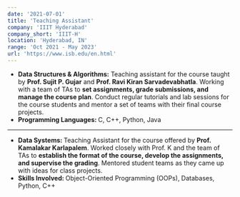 ```yaml
---
date: '2021-07-01'
title: 'Teaching Assistant'
company: 'IIIT Hyderabad'
company_short: 'IIIT-H'
location: 'Hyderabad, IN'
range: 'Oct 2021 - May 2023'
url: 'https://www.isb.edu/en.html'
---
```


- <b>Data Structures & Algorithms:</b> Teaching assistant for the course taught by <b>Prof. Sujit P. Gujar</b> and <b>Prof. Ravi Kiran Sarvadevabhatla</b>. Working with a team of TAs to <b>set assignments, grade submissions, and manage the course plan</b>. Conduct regular tutorials and lab sessions for the course students and mentor a set of teams with their final course projects.
- <b>Programming Languages: </b> C, C++, Python, Java

---

- <b>Data Systems: </b> Teaching Assistant for the course offered by <b>Prof. Kamalakar Karlapalem</b>. Worked closely with Prof. K and the team of TAs to <b>establish the format of the course, develop the assignments, and supervise the grading</b>. Mentored student teams as they came up with ideas for class projects.
- <b>Skills Involved: </b> Object-Oriented Programming (OOPs), Databases, Python, C++
<!-- <ul className="skills-list">
    <li>Natural Language Processing</li>
    <li>Nae Entity Recognition</li>
</ul> -->
